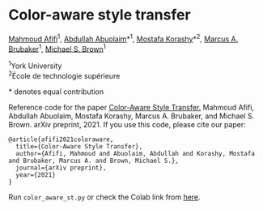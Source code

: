 # Color-aware style transfer
[Mahmoud Afifi](https://sites.google.com/view/mafifi)<sup>1</sup>, [Abdullah Abuolaim](https://sites.google.com/view/abdullah-abuolaim/)\*<sup>1</sup>, [Mostafa Korashy](https://www.linkedin.com/in/mostafakorashy/)\*<sup>2</sup>, [Marcus A. Brubaker](https://mbrubake.github.io/)<sup>1</sup>,  [Michael S. Brown](http://www.cse.yorku.ca/~mbrown/)<sup>1</sup>

<sup>1</sup>York University  
<sup>2</sup>École de technologie supérieure

\* denotes equal contribution

Reference code for the paper [Color-Aware Style Transfer.]() Mahmoud Afifi, Abdullah Abuolaim, Mostafa Korashy, Marcus A. Brubaker, and Michael S. Brown. arXiv preprint, 2021. If you use this code, please cite our paper:
```
@article{afifi2021coloraware,
  title={Color-Aware Style Transfer},
  author={Afifi, Mahmoud and Abuolaim, Abdullah and Korashy, Mostafa and Brubaker, Marcus A. and Brown, Michael S.},
  journal={arXiv preprint},
  year={2021}
}
```

Run `color_aware_st.py` or check the Colab link from [here](https://colab.research.google.com/drive/1_unMZ4zUqKwnSmMVZ1KknZQ74CXJzfvg?usp=sharing). 
